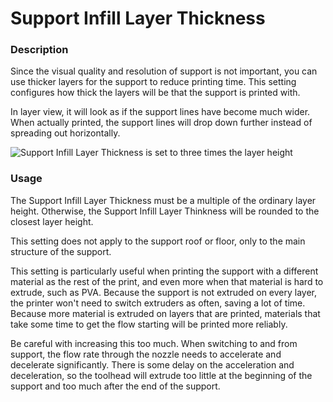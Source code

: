 Support Infill Layer Thickness
====
### **Description**
Since the visual quality and resolution of support is not important, you can use thicker layers for the support to reduce printing time. This setting configures how thick the layers will be that the support is printed with.

In layer view, it will look as if the support lines have become much wider. When actually printed, the support lines will drop down further instead of spreading out horizontally.

![Support Infill Layer Thickness is set to three times the layer height](../images/support_infill_sparse_thickness.png)

### **Usage**
The Support Infill Layer Thickness must be a multiple of the ordinary layer height. Otherwise, the Support Infill Layer Thinkness will be rounded to the closest layer height.

This setting does not apply to the support roof or floor, only to the main structure of the support.

This setting is particularly useful when printing the support with a different material as the rest of the print, and even more when that material is hard to extrude, such as PVA. Because the support is not extruded on every layer, the printer won't need to switch extruders as often, saving a lot of time. Because more material is extruded on layers that are printed, materials that take some time to get the flow starting will be printed more reliably.

Be careful with increasing this too much. When switching to and from support, the flow rate through the nozzle needs to accelerate and decelerate significantly. There is some delay on the acceleration and deceleration, so the toolhead will extrude too little at the beginning of the support and too much after the end of the support.